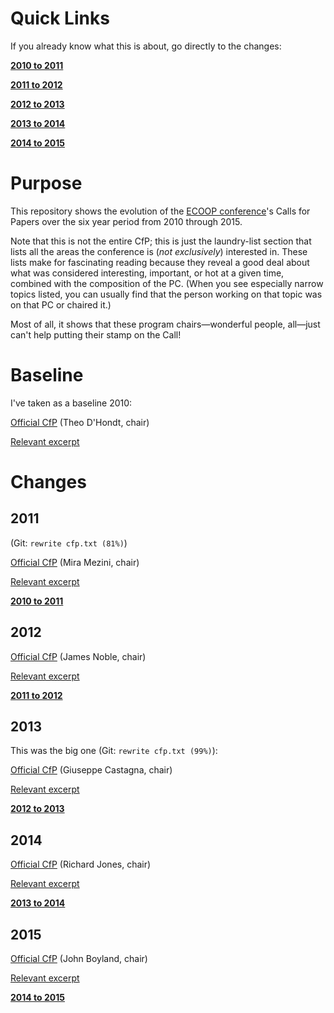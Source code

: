 # Quick Links

If you already know what this is about, go directly to the changes:

[**2010 to 2011**](https://github.com/shriram/ecoop-cfps/commit/063ee710952f905e53acf19b7736f2a8572802c7)

[**2011 to 2012**](https://github.com/shriram/ecoop-cfps/commit/d609f26a13aef38df226f38576d36ebd702cb706)

[**2012 to 2013**](https://github.com/shriram/ecoop-cfps/commit/65764f3ee79e433b910d0e15f60caefdce4b9248)

[**2013 to 2014**](https://github.com/shriram/ecoop-cfps/commit/10d5c008dbb27f3b224ca0ea80d57ee97e4ba8f7)

[**2014 to 2015**](https://github.com/shriram/ecoop-cfps/commit/de5bcaca6a5cee0a3bb429d2f023414b3a873eb9)

# Purpose

This repository shows the evolution of the [ECOOP conference](http://www.ecoop.org/)'s Calls for Papers over the six year period from 2010 through 2015.

Note that this is not the entire CfP; this is just the laundry-list section that lists all the areas the conference is (_not exclusively_) interested in. These lists make for fascinating reading because they reveal a good deal about what was considered interesting, important, or hot at a given time, combined with the composition of the PC. (When you see especially narrow topics listed, you can usually find that the person working on that topic was on that PC or chaired it.)

Most of all, it shows that these program chairs—wonderful people, all—just can't help putting their stamp on the Call!

# Baseline

I've taken as a baseline 2010:

[Official CfP](http://ecoop2010.uni-mb.si/call_for_papers.html) (Theo D'Hondt, chair)

[Relevant excerpt](https://github.com/shriram/ecoop-cfps/blob/954d9ca8b7512c13bd91c6edadbf9f0c370d7220/cfp.txt)

# Changes

## 2011

(Git: `rewrite cfp.txt (81%)`)

[Official CfP](http://scc-sentinel.lancs.ac.uk/ecoop11/?q=calls/research) (Mira Mezini, chair)

[Relevant excerpt](https://github.com/shriram/ecoop-cfps/blob/063ee710952f905e53acf19b7736f2a8572802c7/cfp.txt)

[**2010 to 2011**](https://github.com/shriram/ecoop-cfps/commit/063ee710952f905e53acf19b7736f2a8572802c7)

## 2012

[Official CfP](http://ecoop12.cs.purdue.edu/content/call-papers) (James Noble, chair)

[Relevant excerpt](https://github.com/shriram/ecoop-cfps/blob/d609f26a13aef38df226f38576d36ebd702cb706/cfp.txt)

[**2011 to 2012**](https://github.com/shriram/ecoop-cfps/commit/d609f26a13aef38df226f38576d36ebd702cb706)

## 2013

This was the big one (Git: `rewrite cfp.txt (99%)`): 

[Official CfP](http://www.lirmm.fr/ecoop13/index.php/conference-papers.html) (Giuseppe Castagna, chair)

[Relevant excerpt](https://github.com/shriram/ecoop-cfps/blob/65764f3ee79e433b910d0e15f60caefdce4b9248/cfp.txt)

[**2012 to 2013**](https://github.com/shriram/ecoop-cfps/commit/65764f3ee79e433b910d0e15f60caefdce4b9248)

## 2014

[Official CfP](http://ecoop14.it.uu.se/calls/technical-papers.php) (Richard Jones, chair)

[Relevant excerpt](https://github.com/shriram/ecoop-cfps/blob/10d5c008dbb27f3b224ca0ea80d57ee97e4ba8f7/cfp.txt)

[**2013 to 2014**](https://github.com/shriram/ecoop-cfps/commit/10d5c008dbb27f3b224ca0ea80d57ee97e4ba8f7)

## 2015

[Official CfP](http://2015.ecoop.org/track/research-track#Call-for-Papers) (John Boyland, chair)

[Relevant excerpt](https://github.com/shriram/ecoop-cfps/blob/de5bcaca6a5cee0a3bb429d2f023414b3a873eb9/cfp.txt)

[**2014 to 2015**](https://github.com/shriram/ecoop-cfps/commit/de5bcaca6a5cee0a3bb429d2f023414b3a873eb9)
